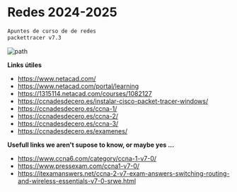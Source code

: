 # Redes 2024-2025

```sh
Apuntes de curso de de redes
packettracer v7.3
```

![path](assets/path.png)



**Links útiles**

* https://www.netacad.com/
* https://www.netacad.com/portal/learning
* https://1315114.netacad.com/courses/1082127
* https://ccnadesdecero.es/instalar-cisco-packet-tracer-windows/
* https://ccnadesdecero.es/ccna-1/
* https://ccnadesdecero.es/ccna-2/
* https://ccnadesdecero.es/ccna-3/
* https://ccnadesdecero.es/examenes/

**Usefull links we aren't supose to know, or maybe yes ...** 

* https://www.ccna6.com/category/ccna-1-v7-0/
* https://www.pressexam.com/ccna1-v7-0/
* https://itexamanswers.net/ccna-2-v7-exam-answers-switching-routing-and-wireless-essentials-v7-0-srwe.html
